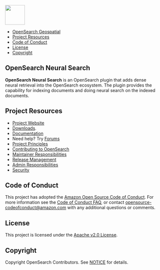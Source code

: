 <img src="https://opensearch.org/assets/img/opensearch-logo-themed.svg" height="64px">

- [OpenSearch Geospatial](#opensearch-geospatial)
- [Project Resources](#project-resources)
- [Code of Conduct](#code-of-conduct)
- [License](#license)
- [Copyright](#copyright)

## OpenSearch Neural Search
**OpenSearch Neural Search** is an OpenSearch plugin that adds dense neural retrieval into the OpenSearch ecosystem. 
The plugin provides the capability for indexing documents and doing neural search on the indexed documents.

## Project Resources

* [Project Website](https://opensearch.org/)
* [Downloads](https://opensearch.org/downloads.html).
* [Documentation](https://opensearch.org/docs/)
* Need help? Try [Forums](https://discuss.opendistrocommunity.dev/)
* [Project Principles](https://opensearch.org/#principles)
* [Contributing to OpenSearch](CONTRIBUTING.md)
* [Maintainer Responsibilities](MAINTAINERS.md)
* [Release Management](RELEASING.md)
* [Admin Responsibilities](ADMINS.md)
* [Security](SECURITY.md)

## Code of Conduct

This project has adopted the [Amazon Open Source Code of Conduct](CODE_OF_CONDUCT.md). For more information see the [Code of Conduct FAQ](https://aws.github.io/code-of-conduct-faq), or contact [opensource-codeofconduct@amazon.com](mailto:opensource-codeofconduct@amazon.com) with any additional questions or comments.

## License

This project is licensed under the [Apache v2.0 License](LICENSE).

## Copyright

Copyright OpenSearch Contributors. See [NOTICE](NOTICE) for details.

